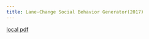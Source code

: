 ```yaml
---
title: Lane-Change Social Behavior Generator(2017)
---
```


[local pdf](../../../pdfs/2017-Lane-Change%20Social%20Behavior%20Generator.pdf)
